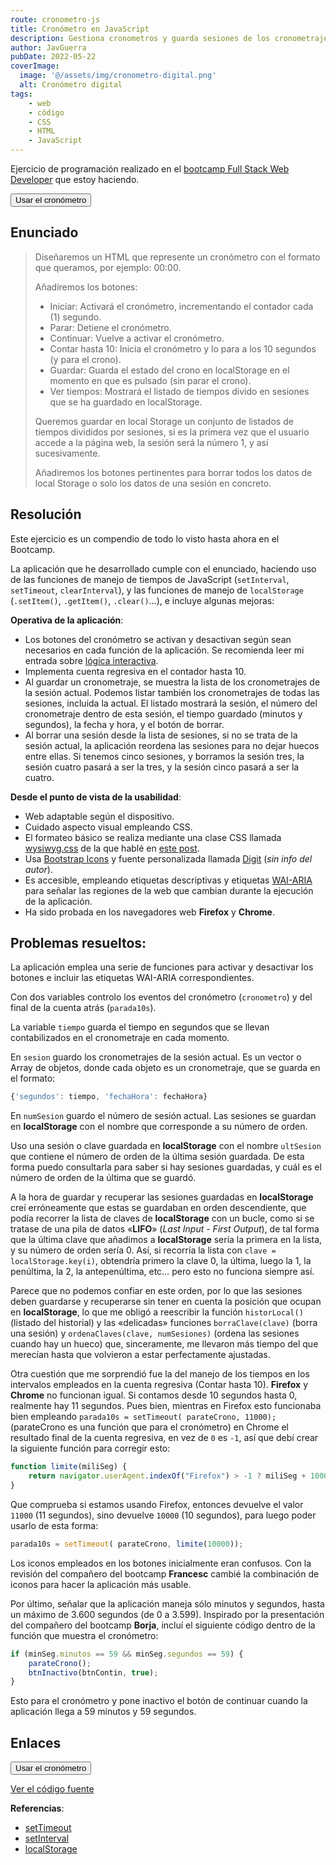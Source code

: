 ```yaml
---
route: cronometro-js
title: Cronómetro en JavaScript
description: Gestiona cronometros y guarda sesiones de los cronometrajes
author: JavGuerra
pubDate: 2022-05-22
coverImage:
  image: '@/assets/img/cronometro-digital.png'
  alt: Cronómetro digital
tags:
    - web
    - código
    - CSS
    - HTML
    - JavaScript
---
```

Ejercicio de programación realizado en el [bootcamp Full Stack Web Developer](/blog/beca-santander-fswd) que estoy haciendo.

[<button>Usar el cronómetro</button>](https://javguerra.github.io/CronometroJS/index.html)

## Enunciado

>Diseñaremos un HTML que represente un cronómetro con el formato que queramos, por ejemplo: 00:00.
>
>Añadiremos los botones:
>- Iniciar: Activará el cronómetro, incrementando el contador cada (1) segundo.
>- Parar: Detiene el cronómetro.
>- Continuar: Vuelve a activar el cronómetro.
>- Contar hasta 10: Inicia el cronómetro y lo para a los 10 segundos (y para el crono).
>- Guardar: Guarda el estado del crono en localStorage en el momento en que es pulsado (sin parar el crono).
>- Ver tiempos: Mostrará el listado de tiempos divido en sesiones que se ha guardado en localStorage.
>
>Queremos guardar en local Storage un conjunto de listados de tiempos divididos por sesiones, si es la primera vez que el usuario accede a la página web, la sesión será la número 1, y así sucesivamente.
>
>Añadiremos los botones pertinentes para borrar todos los datos de local Storage o solo los datos de una sesión en concreto.

## Resolución

Este ejercicio es un compendio de todo lo visto hasta ahora en el Bootcamp.

La aplicación que he desarrollado cumple con el enunciado, haciendo uso de las funciones de manejo de tiempos de JavaScript (```setInterval```, ```setTimeout```, ```clearInterval```), y las funciones de manejo de ```localStorage``` (```.setItem()```, ```.getItem()```, ```.clear()```…), e incluye algunas mejoras:

**Operativa de la aplicación**:

- Los botones del cronómetro se activan y desactivan según sean necesarios en cada función de la aplicación. Se recomienda leer mi entrada sobre [lógica interactiva](/blog/logica-interactiva).
- Implementa cuenta regresiva en el contador hasta 10.
- Al guardar un cronometraje, se muestra la lista de los cronometrajes de la sesión actual. Podemos listar también los cronometrajes de todas las sesiones, incluida la actual. El listado mostrará la sesión, el número del cronometraje dentro de esta sesión, el tiempo guardado (minutos y segundos), la fecha y hora, y el botón de borrar.
- Al borrar una sesión desde la lista de sesiones, si no se trata de la sesión actual, la aplicación reordena las sesiones para no dejar huecos entre ellas. Si tenemos cinco sesiones, y borramos la sesión tres, la sesión cuatro pasará a ser la tres, y la sesión cinco pasará a ser la cuatro. 

**Desde el punto de vista de la usabilidad**:

- Web adaptable según el dispositivo.
- Cuidado aspecto visual empleando CSS.
- El formateo básico se realiza mediante una clase CSS llamada [wysiwyg.css](https://jgthms.com/wysiwyg.css/) de la que hablé en [este post](/blog/wysiwyg-css).
- Usa [Bootstrap Icons](https://icons.getbootstrap.com/) y fuente personalizada llamada [Digit](https://www.dafont.com/digit.font) (_sin info del autor_).
- Es accesible, empleando etiquetas descriptivas y etiquetas [WAI-ARIA](https://en.wikipedia.org/wiki/WAI-ARIA) para señalar las regiones de la web que cambian durante la ejecución de la aplicación.
- Ha sido probada en los navegadores web **Firefox** y **Chrome**.

## Problemas resueltos:

La aplicación emplea una serie de funciones para activar y desactivar los botones e incluir las etiquetas WAI-ARIA correspondientes.

Con dos variables controlo los eventos del cronómetro (```cronometro```) y del final de la cuenta atrás (```parada10s```).

La variable ```tiempo``` guarda el tiempo en segundos que se llevan contabilizados en el cronometraje en cada momento.

En ```sesion``` guardo los cronometrajes de la sesión actual. Es un vector o Array de objetos, donde cada objeto es un cronometraje, que se guarda en el formato:

```javascript
{'segundos': tiempo, 'fechaHora': fechaHora}
```
En ```numSesion``` guardo el número de sesión actual. Las sesiones se guardan en **localStorage** con el nombre que corresponde a su número de orden.

Uso una sesión o clave guardada en **localStorage** con el nombre ```ultSesion``` que contiene el número de orden de la última sesión guardada. De esta forma puedo consultarla para saber si hay sesiones guardadas, y cuál es el número de orden de la última que se guardó.

A la hora de guardar y recuperar las sesiones guardadas en **localStorage** creí erróneamente que estas se guardaban en orden descendiente, que podía recorrer la lista de claves de **localStorage** con un bucle, como si se tratase de una pila de datos «**LIFO**» (_Last Input - First Output_), de tal forma que la última clave que añadimos a **localStorage** sería la primera en la lista, y su número de orden sería 0. Así, si recorría la lista con ```clave = localStorage.key(i)```, obtendría primero la clave 0, la última, luego la 1, la penúltima, la 2, la antepenúltima, etc… pero esto no funciona siempre así.

Parece que no podemos confiar en este orden, por lo que las sesiones deben guardarse y recuperarse sin tener en cuenta la posición que ocupan en **localStorage**, lo que me obligó a reescribir la función ```historLocal()``` (listado del historial) y las «delicadas» funciones ```borraClave(clave)``` (borra una sesión) y ```ordenaClaves(clave, numSesiones)``` (ordena las sesiones cuando hay un hueco) que, sinceramente, me llevaron más tiempo del que merecían hasta que volvieron a estar perfectamente ajustadas.

Otra cuestión que me sorprendió fue la del manejo de los tiempos en los intervalos empleados en la cuenta regresiva (Contar hasta 10). **Firefox** y **Chrome** no funcionan igual. Si contamos desde 10 segundos hasta 0, realmente hay 11 segundos. Pues bien, mientras en Firefox esto funcionaba bien empleando ```parada10s = setTimeout( parateCrono, 11000);``` (parateCrono es una función que para el cronómetro) en Chrome el resultado final de la cuenta regresiva, en vez de ```0``` es ```-1```, así que debí crear la siguiente función para corregir esto:

```javascript
function limite(miliSeg) {
    return navigator.userAgent.indexOf("Firefox") > -1 ? miliSeg + 1000 : miliSeg;
}
```
Que comprueba si estamos usando Firefox, entonces devuelve el valor ```11000``` (11 segundos), sino devuelve ```10000``` (10 segundos), para luego poder usarlo de esta forma:

```javascript
parada10s = setTimeout( parateCrono, limite(10000));
```
Los iconos empleados en los botones inicialmente eran confusos. Con la revisión del compañero del bootcamp **Francesc** cambié la combinación de iconos para hacer la aplicación más usable.

Por último, señalar que la aplicación maneja sólo minutos y segundos, hasta un máximo de 3.600 segundos (de 0 a 3.599). Inspirado por la presentación del compañero del bootcamp **Borja**, incluí el siguiente código dentro de la función que muestra el cronómetro:

```javascript
if (minSeg.minutos == 59 && minSeg.segundos == 59) {
    parateCrono();
    btnInactivo(btnContin, true);
}
```
Esto para el cronómetro y pone inactivo el botón de continuar cuando la aplicación llega a 59 minutos y 59 segundos.

## Enlaces

[<button>Usar el cronómetro</button>](https://javguerra.github.io/CronometroJS/index.html)  

[Ver el código fuente](https://github.com/JavGuerra/CronometroJS)

**Referencias**:  
* [setTimeout](https://www.w3schools.com/jsref/met_win_settimeout.asp)  
* [setInterval](https://www.w3schools.com/jsref/met_win_setinterval.asp)  
* [localStorage](https://es.javascript.info/localstorage)  

